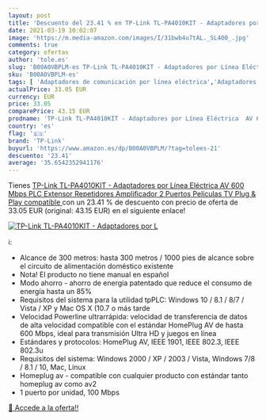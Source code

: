 ```yaml
---
layout: post
title: 'Descuento del 23.41 % en TP-Link TL-PA4010KIT - Adaptadores por L'
date: 2021-03-19 10:02:07
image: 'https://m.media-amazon.com/images/I/31bwb4u7tAL._SL400_.jpg'
comments: true
category: ofertas
author: 'tole.es'
slug: 'B00A0VBPLM-es TP-Link TL-PA4010KIT - Adaptadores por Línea Eléctrica AV...'
sku: 'B00A0VBPLM-es'
tags: [ 'Adaptadores de comunicación por línea eléctrica','Adaptadores de red','Dispositivos de red','Informática','plc','tp-link', ]
actualPrice: 33.05 EUR
currency: EUR
price: 33.05
comparePrice: 43.15 EUR
prodname: 'TP-Link TL-PA4010KIT - Adaptadores por Línea Eléctrica  AV 600 Mbps  PLC  Extensor  Repetidores  Amplificador  2 Puertos  Películas  TV Plug & Play  compatible '
country: 'es'
flag: '🇪🇸'
brand: 'TP-Link'
buyurl: 'https://www.amazon.es/dp/B00A0VBPLM/?tag=tolees-21'
descuento: '23.41'
average: '35.6542352941176'
---
```


Tienes [TP-Link TL-PA4010KIT - Adaptadores por Línea Eléctrica  AV 600 Mbps  PLC  Extensor  Repetidores  Amplificador  2 Puertos  Películas  TV Plug & Play  compatible ](https://www.amazon.es/dp/B00A0VBPLM/?tag=tolees-21) con un 23.41 % de descuento con precio de oferta de 33.05 EUR (original: 43.15 EUR) en el siguiente enlace!

[![TP-Link TL-PA4010KIT - Adaptadores por L](https://m.media-amazon.com/images/I/31bwb4u7tAL._SL400_.jpg)](https://www.amazon.es/dp/B00A0VBPLM/?tag=tolees-21)

ℹ️:

- Alcance de 300 metros: hasta 300 metros / 1000 pies de alcance sobre el circuito de alimentación doméstico existente
- Nota! El producto no tiene manual en español
- Modo ahorro - ahorro de energía patentado que reduce el consumo de energía hasta un 85%
- Requisitos del sistema para la utilidad tpPLC: Windows 10 / 8.1 / 8/7 / Vista / XP y Mac OS X (10.7 o más tarde
- Velocidad Powerline ultrarrápida: velocidad de transferencia de datos de alta velocidad compatible con el estándar HomePlug AV de hasta 600 Mbps, ideal para transmisión Ultra HD y juegos en línea
- Estándares y protocolos: HomePlug AV, IEEE 1901, IEEE 802.3, IEEE 802.3u
- Requisitos del sistema: Windows 2000 / XP / 2003 / Vista, Windows 7/8 / 8.1 / 10, Mac, Linux
- Homeplug av - compatible con cualquier producto con estándar tanto homeplug av como av2
- 1 puerto por unidad, 100 Mbps

[🛒 Accede a la oferta!!](https://www.amazon.es/dp/B00A0VBPLM/?tag=tolees-21)
